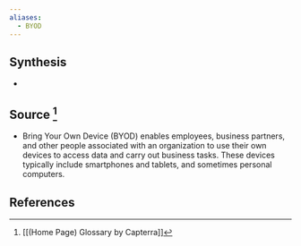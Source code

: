 ```yaml
---
aliases:
  - BYOD
---
```

## Synthesis
- 
## Source [^1]
- Bring Your Own Device (BYOD) enables employees, business partners, and other people associated with an organization to use their own devices to access data and carry out business tasks. These devices typically include smartphones and tablets, and sometimes personal computers.
## References

[^1]: [[(Home Page) Glossary by Capterra]]